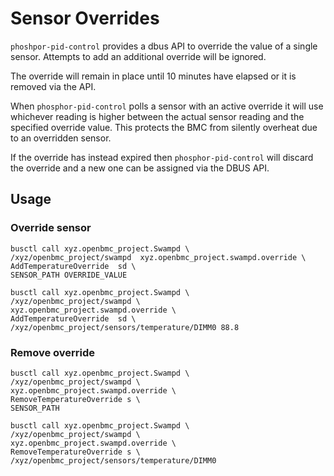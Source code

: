 # Sensor Overrides

`phoshpor-pid-control` provides a dbus API to override the value of a single
sensor.  Attempts to add an additional override will be ignored.

The override will remain in place until 10 minutes have elapsed or it is removed
via the API.

When `phosphor-pid-control` polls a sensor with an active override it will use
whichever reading is higher between the actual sensor reading and the specified
override value.  This protects the BMC from silently overheat due to an overridden
sensor.

If the override has instead expired then `phosphor-pid-control` will discard the
override and a new one can be assigned via the DBUS API.

## Usage

### Override sensor

    busctl call xyz.openbmc_project.Swampd \
    /xyz/openbmc_project/swampd  xyz.openbmc_project.swampd.override \
    AddTemperatureOverride  sd \
    SENSOR_PATH OVERRIDE_VALUE

    busctl call xyz.openbmc_project.Swampd \
    /xyz/openbmc_project/swampd \
    xyz.openbmc_project.swampd.override \
    AddTemperatureOverride  sd \
    /xyz/openbmc_project/sensors/temperature/DIMM0 88.8

### Remove override

    busctl call xyz.openbmc_project.Swampd \
    /xyz/openbmc_project/swampd \
    xyz.openbmc_project.swampd.override \
    RemoveTemperatureOverride s \
    SENSOR_PATH

    busctl call xyz.openbmc_project.Swampd \
    /xyz/openbmc_project/swampd \
    xyz.openbmc_project.swampd.override \
    RemoveTemperatureOverride s \
    /xyz/openbmc_project/sensors/temperature/DIMM0
